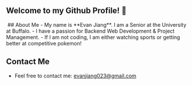 ## Welcome to my Github Profile! 👋
<img src="https://external-content.duckduckgo.com/iu/?u=https%3A%2F%2Ftse2.mm.bing.net%2Fth%3Fid%3DOIP.7RPkohIqmBw3qTvPGKGhsQHaEK%26pid%3DApi&f=1&ipt=162fb8b5d3944446c90fded1e433c7b32b351038fce5b973635ae6ba4d56ecfb&ipo=images" alt="">
## About Me
- My name is **Evan Jiang**. I am a Senior at the University at Buffalo.
- I have a passion for Backend Web Development & Project Management.
- If I am not coding, I am either watching sports or getting better at competitive pokemon!

## Contact Me
- Feel free to contact me: [evanjiang023@gmail.com](mailto:evanjiang023@gmail.com)


<!--
**EvanJSP215/EvanJSP215** is a ✨ _special_ ✨ repository because its `README.md` (this file) appears on your GitHub profile.

Here are some ideas to get you started:


- 🔭 I’m currently working on ...
- 🌱 I’m currently learning ...
- 👯 I’m looking to collaborate on ...
- 🤔 I’m looking for help with ...
- 💬 Ask me about ...
- 📫 How to reach me: ...
- 😄 Pronouns: ...
- ⚡ Fun fact: ...
-->
